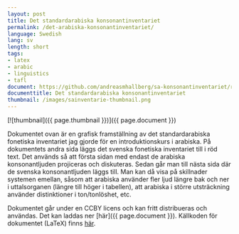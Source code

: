 ```yaml
---
layout: post
title: Det standardarabiska konsonantinventariet
permalink: /det-arabiska-konsonantinventariet/
language: Swedish
lang: sv
length: short
tags:
- latex
- arabic
- linguistics
- tafl
document: https://github.com/andreasmhallberg/sa-konsonantinventariet/raw/master/sa-konsonantinventariet.pdf
documenttitle: Det standardarabiska konsonantinventariet
thumbnail: /images/sainventarie-thumbnail.png
---
```


[![thumbnail]({{ page.thumbnail }})]({{ page.document }})

Dokumentet ovan är en grafisk framställning av det standardarabiska fonetiska inventariet jag gjorde för en introduktionskurs i arabiska. På dokumentets andra sida läggs det svenska fonetiska inventariet till i röd text. Det används så att första sidan med endast de arabiska konsonantljuden projiceras och diskuteras. Sedan går man till nästa sida där de svenska konsonantljuden läggs till. Man kan då visa på skillnader systemen emellan, såsom att arabiska använder fler ljud längre bak och ner i uttalsorganen (längre till höger i tabellen), att arabiska i större utsträckning använder distinktioner i ton/tonlöshet, etc.



Dokumentet går under en CCBY licens och kan fritt distribueras och användas. Det kan laddas ner [här]({{ page.document }}). Källkoden för dokumentet (LaTeX) finns [här](https://github.com/andreasmhallberg/sa-konsonantinventariet/blob/master/sa-konsonantinventariet.tex).





